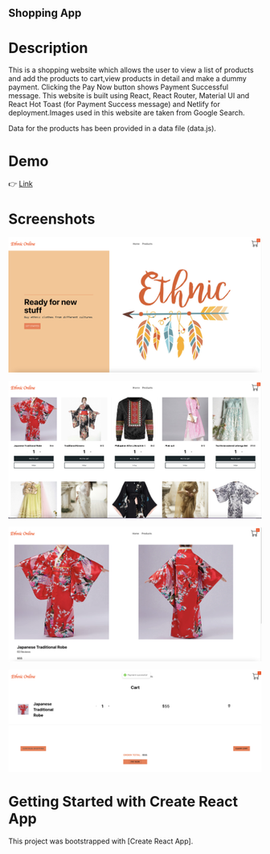 ## Shopping App

# Description

This is a shopping website which allows the user to view a list of products and add the products to cart,view products in detail and make a dummy payment. Clicking the Pay Now button shows Payment Successful message. This website is built using React, React Router, Material UI and React Hot Toast (for Payment Success message) and Netlify for deployment.Images used in this website are taken from Google Search.

Data for the products has been provided in a data file (data.js).

# Demo

👉 [Link](https://644fba8b82766016cc335fc0--phenomenal-tartufo-d1cd04.netlify.app/)

# Screenshots

![Home](/my-shopping-app/public/HomePage.png)

![Products](/my-shopping-app/public/ProductList.png)

![ProductInfo](/my-shopping-app/public/ProductDetails.png)

![Cart](/my-shopping-app/public/Cart.png)

# Getting Started with Create React App

This project was bootstrapped with [Create React App].
